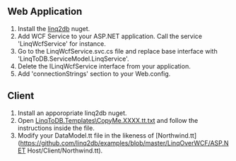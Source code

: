 Web Application
---------------

1. Install the [linq2db](https://nuget.org/packages/linq2db/) nuget.
2. Add WCF Service to your ASP.NET application. Call the service 'LinqWcfService' for instance.
3. Go to the LinqWcfService.svc.cs file and replace base interface with 'LinqToDB.ServiceModel.LinqService'.
4. Delete the ILinqWcfService interface from your application.
5. Add 'connectionStrings' section to your Web.config.

Client
------


1. Install an apporopriate linq2db nuget.
2. Open [LinqToDB.Templates\CopyMe.XXXX.tt.txt](https://github.com/linq2db/examples/blob/master/SqlServer/GetStarted/LinqToDB.Templates/CopyMe.SqlServer.tt.txt) and follow the instructions inside the file.
3. Modify your DataModel.tt file in the likeness of [Northwind.tt](https://github.com/linq2db/examples/blob/master/LinqOverWCF/ASP.NET Host/Client/Northwind.tt).
